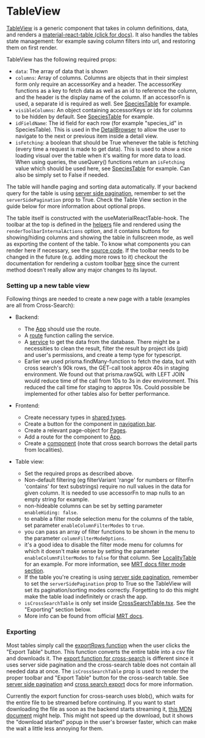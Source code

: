 # TableView

[TableView](../../../frontend/src/components/TableView/TableView.tsx) is a generic component that takes in column definitions, data, and renders a [material-react-table (click for docs)](https://www.material-react-table.com/). It also handles the tables state management: for example saving column filters into url, and restoring them on first render.

TableView has the following required props:

- `data`: The array of data that is shown
- `columns`: Array of columns. Columns are objects that in their simplest form only require an accessorKey and a header. The accessorKey functions as a key to fetch data as well as an id to reference the column, and the header is the display name of the column. If an accessorFn is used, a separate id is required as well. See [SpeciesTable](../../../frontend/src/components/Species/SpeciesTable.tsx) for example.
- `visibleColumns`: An object containing accessorKeys or ids for columns to be hidden by default. See [SpeciesTable](../../../frontend/src/components/Species/SpeciesTable.tsx) for example.
- `idFieldName`: The id field for each row (for example "species_id" in SpeciesTable). This is used in the [DetailBrowser](../../../frontend/src/components/DetailView/DetailBrowser.tsx) to allow the user to navigate to the next or previous item inside a detail view.
- `isFetching`: a boolean that should be True whenever the table is fetching (every time a request is made to get data). This is used to show a nice loading visual over the table when it's waiting for more data to load. When using queries, the useQuery() functions return an `isFetching` value which should be used here, see [SpeciesTable](../../../frontend/src/components/Species/SpeciesTable.tsx) for example. Can also be simply set to False if needed.

The table will handle paging and sorting data automatically. If your backend query for the table is using [server side pagination](../../backend/server_side_pagination.md), remember to set the `serverSidePagination` prop to True. Check the Table View section in the guide below for more information about optional props.

The table itself is constructed with the useMaterialReactTable-hook. The toolbar at the top is defined in the [helpers](../../../frontend/src/components/TableView/helpers.tsx) file and rendered using the `renderToolbarInternalActions` option, and it contains buttons for showing/hiding columns and showing the table in fullscreen mode, as well as exporting the content of the table. To know what components you can render here if necessary, see the [source code](https://github.com/KevinVandy/material-react-table/blob/85b98f9aaa038df48aa1dd35123560abce78ee58/packages/material-react-table/src/components/toolbar/MRT_ToolbarInternalButtons.tsx#L45). If the toolbar needs to be changed in the future (e.g. adding more rows to it) checkout the documentation for rendering a custom toolbar [here](https://www.material-react-table.com/docs/guides/toolbar-customization#override-with-custom-toolbar-components) since the current method doesn't really allow any major changes to its layout.

### Setting up a new table view

Following things are needed to create a new page with a table (examples are all from Cross-Search):

- Backend:

  - The [App](../../../backend/src/app.ts) should use the route.
  - A [route](../../../backend/src/routes/crossSearch.ts) function calling the service.
  - A [service](../../../backend/src/services/crossSearch.ts) to get the data from the database. There might be a necessities to clean the result, filter the result by project ids (pid) and user's permissions, and create a temp type for typescript.
  - Earlier we used prisma.findMany-function to fetch the data, but with cross search's 90k rows, the GET-call took approx 40s in staging environment. We found out that prisma.rawSQL with LEFT JOIN would reduce time of the call from 10s to 3s in dev environment. This reduced the call time for staging to approx 10s. Could possible be implemented for other tables also for better performance.

- Frontend:
  - Create necessary types in [shared types](../../../frontend/src/shared/types).
  - Create a button for the component in [navigation bar](../../../frontend/src/components/NavBar.tsx).
  - Create a relevant page-object for [Pages](../../../frontend/src/components/pages.tsx).
  - Add a route for the component to [App](../../../frontend/src/App.tsx).
  - Create a [component](../../../frontend/src/components/CrossSearch/CrossSearchTable.tsx) (note that cross search borrows the detail parts from localities).
- Table view:
  - Set the required props as described above.
  - Non-default filtering (eg filterVariant 'range' for numbers or filterFn 'contains' for text substrings) require no null values in the data for given column. It is needed to use accessorFn to map nulls to an empty string for example.
  - non-hideable columns can be set by setting parameter `enableHiding: false`.
  - to enable a filter mode selection menu for the columns of the table, set parameter `enableColumnFilterModes` to `true`.
  - you can pass an array of filter functions to be shown in the menu to the parameter `columnFilterModeOptions`.
  - it's a good idea to disable the filter mode menu for columns for which it doesn't make sense by setting the parameter `enableColumnFilterModes` to `false` for that column. See [LocalityTable](../../../frontend/src/components/Locality/LocalityTable.tsx) for an example. For more information, see [MRT docs filter mode section](https://www.material-react-table.com/docs/guides/column-filtering#filter-modes).
  - If the table you're creating is using [server side pagination](../../backend/server_side_pagination.md), remember to set the `serverSidePagination` prop to True so the TableView will set its pagination/sorting modes correctly. Forgetting to do this might make the table load indefinitely or crash the app.
  - `isCrossSearchTable` is only set inside [CrossSearchTable.tsx](../../../frontend/src/components/CrossSearch/CrossSearchTable.tsx). See the "Exporting" section below.
  - More info can be found from official [MRT docs](https://www.material-react-table.com/).

### Exporting

Most tables simply call the [exportRows function](../../../frontend/src/components/TableView/helpers.tsx) when the user clicks the "Export Table" button. This function converts the entire table into a csv file and downloads it. The [export function for cross-search](../../../frontend/src/components/CrossSearch/CrossSearchExportButton.tsx) is different since it uses server side pagination and the cross-search table does not contain all needed data at once. The `isCrossSearchTable` prop is used to render the proper toolbar and "Export Table" button for the cross-search table. See [server side pagination](../../backend/server_side_pagination.md) and [cross search export](../../backend/cross_search_export.md) docs for more information.

Currently the export function for cross-search uses blob(), which waits for the entire file to be streamed before continuing. If you want to start downloading the file as soon as the backend starts streaming it, [this MDN document](https://developer.mozilla.org/en-US/docs/Web/API/Streams_API/Using_readable_streams#reading_the_stream) might help. This might not speed up the download, but it shows the "download started" popup in the user's browser faster, which can make the wait a little less annoying for them.
